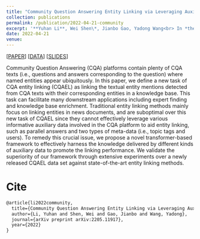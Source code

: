 ```yaml
---
title: "Community Question Answering Entity Linking via Leveraging Auxiliary Data"
collection: publications
permalink: /publication/2022-04-21-community
excerpt: '**Yuhan Li**, Wei Shen\*, Jianbo Gao, Yadong Wang<br> In *the 31st International Joint Conference on Artificial Intelligence (**IJCAI-2022**)*'
date: 2022-04-21
venue:
---
```


\[[PAPER](https://www.ijcai.org/proceedings/2022/0298.pdf)\] \[[DATA](https://github.com/yhLeeee/CQA_EntityLinking)\] \[[SLIDES](/files/CQAEL-slides.pdf)\]

Community Question Answering (CQA) platforms contain plenty of CQA texts (i.e., questions and answers corresponding to the question) where named entities appear ubiquitously. In this paper, we define a new task of CQA entity linking (CQAEL) as linking the textual entity mentions detected from CQA texts with their corresponding entities in a knowledge base. This task can facilitate many downstream applications including expert finding and knowledge base enrichment. Traditional entity linking methods mainly focus on linking entities in news documents, and are suboptimal over this new task of CQAEL since they cannot effectively leverage various informative auxiliary data involved in the CQA platform to aid entity linking, such as parallel answers and two types of meta-data (i.e., topic tags and users). To remedy this crucial issue, we propose a novel transformer-based framework to effectively harness the knowledge delivered by different kinds of auxiliary data to promote the linking performance. We validate the superiority of our framework through extensive experiments over a newly released CQAEL data set against state-of-the-art entity linking methods.

Cite
===

```latex
@article{li2022community,
  title={Community Question Answering Entity Linking via Leveraging Auxiliary Data},
  author={Li, Yuhan and Shen, Wei and Gao, Jianbo and Wang, Yadong},
  journal={arXiv preprint arXiv:2205.11917},
  year={2022}
}
```